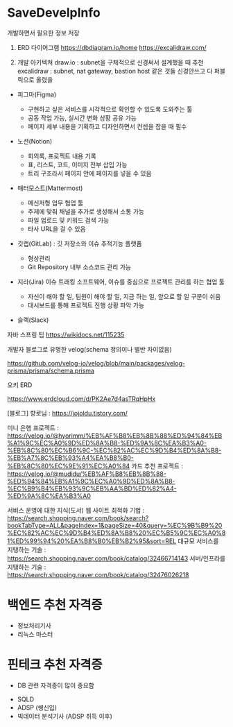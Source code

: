 # SaveDevelpInfo
개발하면서 필요한 정보 저장

1. ERD 다이어그램
https://dbdiagram.io/home
https://excalidraw.com/


2. 개발 아키텍쳐
draw.io : subnet을 구체적으로 신경써서 설계했을 때 추천
excalidraw : subnet, nat gateway, bastion host 같은 것들 신경안쓰고 다 퍼블릭으로 올렸을


* 피그마(Figma)
  - 구현하고 싶은 서비스를 시각적으로 확인할 수 있도록 도와주는 툴
  - 공동 작업 가능, 실시간 변화 상황 공유 가능
  - 페이지 세부 내용을 기획하고 디자인하면서 컨셉을 잡을 때 필수

* 노션(Notion)
  - 회의록, 프로젝트 내용 기록
  - 표, 리스트, 코드, 이미지 전부 삽입 가능
  - 트리 구조라서 페이지 안에 페이지를 넣을 수 있음
    
* 매터모스트(Mattermost)
  - 메신저형 업무 협업 툴
  - 주제에 맞춰 채널을 추가로 생성해서 소통 가능
  - 파일 업로드 및 키워드 검색 가능
  - 타사 URL을 걸 수 있음
    
* 깃랩(GitLab) : 깃 저장소와 이슈 추적기능 플랫폼
  - 형상관리
  - Git Repository 내부 소스코드 관리 가능
    
* 지라(Jira) 이슈 트래킹 소프트웨어, 이슈를 중심으로 프로젝트 관리를 하는 협업 툴
  - 자신이 해야 할 일, 팀원이 해야 할 일, 지금 하는 일, 앞으로 할 일 구분이 쉬움
  - 대시보드를 통해 프로젝트 진행 상황 파악 가능

* 슬랙(Slack)


자바 스프링 팁
https://wikidocs.net/115235


개발자 블로그로 유명한 velog(schema 정의이나 별반 차이없음)

https://github.com/velog-io/velog/blob/main/packages/velog-prisma/prisma/schema.prisma

오키 ERD

https://www.erdcloud.com/d/PK2Ae7d4asTRqHpHx


[블로그]
향로님 : https://jojoldu.tistory.com/

미니 은행 프로젝트 : https://velog.io/@hyorimm/%EB%AF%B8%EB%8B%88%ED%94%84%EB%A1%9C%EC%A0%9D%ED%8A%B8-%ED%9A%8C%EA%B3%A0-%EB%8C%80%EC%B6%9C-%EC%82%AC%EC%9D%B4%ED%8A%B8-%EB%A7%8C%EB%93%A4%EA%B8%B0-%EB%8C%80%EC%9E%91%EC%A0%84
카드 추천 프로젝트 : https://velog.io/@mudidu/%EB%AF%B8%EB%8B%88-%ED%94%84%EB%A1%9C%EC%A0%9D%ED%8A%B8-%EC%B9%B4%EB%93%9C%EB%AA%BD%ED%82%A4-%ED%9A%8C%EA%B3%A0



서비스 운영에 대한 지식(도서)
웹 사이트 최적화 기법 : https://search.shopping.naver.com/book/search?bookTabType=ALL&pageIndex=1&pageSize=40&query=%EC%9B%B9%20%EC%82%AC%EC%9D%B4%ED%8A%B8%20%EC%B5%9C%EC%A0%81%ED%99%94%20%EA%B8%B0%EB%B2%95&sort=REL
대규모 서비스를 지탱하는 기술 : https://search.shopping.naver.com/book/catalog/32466714143
서버/인프라를 지탱하는 기술 : https://search.shopping.naver.com/book/catalog/32476026218


# 백엔드 추천 자격증
 - 정보처리기사
 - 리눅스 마스터

# 핀테크 추천 자격증
 * DB 관련 자격증이 많이 중요함 
 - SQLD
 - ADSP (쌩신입)
 - 빅데이터 분석기사 (ADSP 취득 이후)

